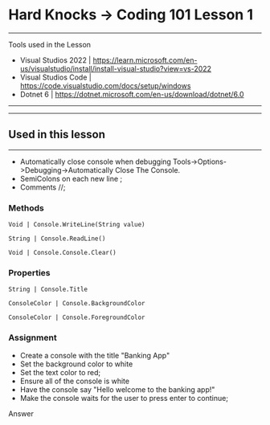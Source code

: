 # Hard Knocks -> Coding 101 Lesson 1

---
Tools used in the Lesson
- Visual Studios 2022 | https://learn.microsoft.com/en-us/visualstudio/install/install-visual-studio?view=vs-2022
- Visual Studios Code | https://code.visualstudio.com/docs/setup/windows
- Dotnet 6 |  https://dotnet.microsoft.com/en-us/download/dotnet/6.0
---

---
## Used in this lesson
---
- Automatically close console when debugging Tools->Options->Debugging->Automatically Close The Console.
- SemiColons on each new line ;
- Comments //;

### Methods
`Void | Console.WriteLine(String value) `

`String | Console.ReadLine()`

`Void | Console.Console.Clear()`



### Properties

`String | Console.Title`



`ConsoleColor | Console.BackgroundColor`



`ConsoleColor | Console.ForegroundColor`



### Assignment

- Create a console with the title "Banking App"
- Set the background color to white 
- Set the text color to red;
- Ensure all of the console is white
- Have the console say "Hello welcome to the banking app!"
- Make the console waits for the user to press enter to continue;

Answer

``` csharp

```

